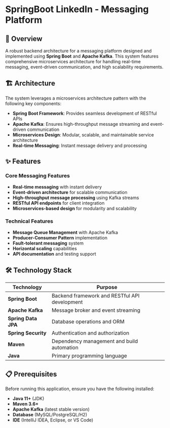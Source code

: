 # SpringBoot LinkedIn - Messaging Platform

## 🚀 Overview

A robust backend architecture for a messaging platform designed and implemented using **Spring Boot** and **Apache Kafka**. This system features comprehensive microservices architecture for handling real-time messaging, event-driven communication, and high scalability requirements.

## 🏗️ Architecture

The system leverages a microservices architecture pattern with the following key components:

- **Spring Boot Framework**: Provides seamless development of RESTful APIs
- **Apache Kafka**: Ensures high-throughput message streaming and event-driven communication
- **Microservices Design**: Modular, scalable, and maintainable service architecture
- **Real-time Messaging**: Instant message delivery and processing

## ✨ Features

### Core Messaging Features
- **Real-time messaging** with instant delivery
- **Event-driven architecture** for scalable communication
- **High-throughput message processing** using Kafka streams
- **RESTful API endpoints** for client integration
- **Microservices-based design** for modularity and scalability

### Technical Features
- **Message Queue Management** with Apache Kafka
- **Producer-Consumer Pattern** implementation
- **Fault-tolerant messaging** system
- **Horizontal scaling** capabilities
- **API documentation** and testing support

## 🛠️ Technology Stack

| Technology | Purpose |
|------------|---------|
| **Spring Boot** | Backend framework and RESTful API development |
| **Apache Kafka** | Message broker and event streaming |
| **Spring Data JPA** | Database operations and ORM |
| **Spring Security** | Authentication and authorization |
| **Maven** | Dependency management and build automation |
| **Java** | Primary programming language |

## 📋 Prerequisites

Before running this application, ensure you have the following installed:

- **Java 11+** (JDK)
- **Maven 3.6+**
- **Apache Kafka** (latest stable version)
- **Database** (MySQL/PostgreSQL/H2)
- **IDE** (IntelliJ IDEA, Eclipse, or VS Code)
